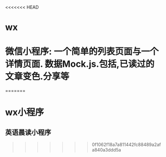 <<<<<<< HEAD
# wx
# 微信小程序: 一个简单的列表页面与一个详情页面. 数据Mock.js.包括,已读过的文章变色.分享等
=======
# wx小程序
## 英语晨读小程序
>>>>>>> 0f1062f18a7a811442fc88489a2afa840a3ddd5a
